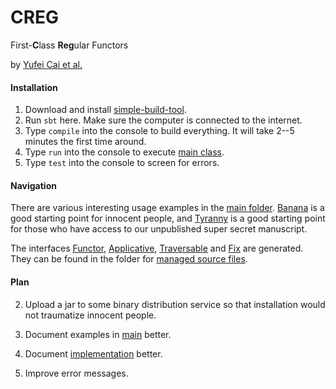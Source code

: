 # CREG

First-**C**lass **Reg**ular Functors

by [Yufei Cai et al.][project]


#### Installation

1. Download and install [simple-build-tool][sbt].
2. Run `sbt` here. Make sure the computer is connected to the internet.
3. Type `compile` into the console to build everything.
   It will take 2--5 minutes the first time around.
4. Type `run` into the console to execute [main class][tyranny].
5. Type `test` into the console to screen for errors.


#### Navigation

There are various interesting usage examples in the [main folder][main].
[Banana][banana] is a good starting point for innocent people,
and [Tyranny][tyranny] is a good starting point for those who have
access to our unpublished super secret manuscript.

The interfaces [Functor][functor], [Applicative][appl],
[Traversable][trav] and [Fix][fix] are generated. They can be
found in the folder for [managed source files][managed].

#### Plan

2. Upload a jar to some binary distribution service so that
   installation would not traumatize innocent people.

3. Document examples in [main][main] better.

4. Document [implementation][macros] better.

5. Improve error messages.


[sbt]:      http://www.scala-sbt.org/
[tyranny]:  main/TyrannyOfTheDominantFunctor.scala
[main]:     main/
[project]:  http://ps.informatik.uni-tuebingen.de/research/functors/
[appl]:     traversableGeneration/target/scala-2.11/src_managed/test/Applicative.scala
[banana]:   main/Banana.scala
[fix]:      traversableGeneration/target/scala-2.11/src_managed/test/Fix.scala
[functor]:  traversableGeneration/target/scala-2.11/src_managed/test/Functors.scala
[macros]:   macros
[managed]:  traversableGeneration/target/scala-2.11/src_managed/test
[trav]:     traversableGeneration/target/scala-2.11/src_managed/test/Traversable.scala
